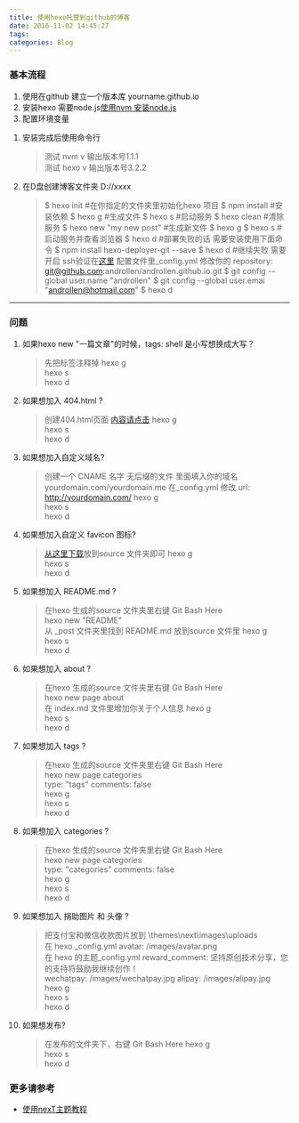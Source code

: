 ```yaml
---
title: 使用hexo托管到github的博客  
date: 2016-11-02 14:45:27  
tags:  
categories: Blog  
---
```


### 基本流程  

1. 使用在github 建立一个版本库 yourname.github.io  
1. 安装hexo 需要node.js[使用nvm 安装node.js](http://achinesepainter.com/2016/11/18/nvm-install-node-js-for-Mac-and-Windows/)  
1. 配置环境变量  
<!-- more -->
1. 安装完成后使用命令行  
   > 测试 nvm v 输出版本号1.1.1  
   > 测试 hexo v 输出版本号3.2.2  

1. 在D盘创建博客文件夹 D://xxxx  
   >$ hexo init #在你指定的文件夹里初始化hexo 项目
   >$ npm install #安装依赖
   >$ hexo g #生成文件
   >$ hexo s #启动服务
   >$ hexo clean #清除服务
   >$ hexo new "my new  post" #生成新文件
   >$ hexo g
   >$ hexo s #启动服务并查看浏览器
   >$ hexo d #部署失败的话 需要安装使用下面命令
   >$ npm install hexo-deployer-git --save
   >$ hexo d #继续失败 需要开启 ssh验证在[这里](http://jingyan.baidu.com/article/d8072ac47aca0fec95cefd2d.html) 配置文件里_config.yml 修改你的 repository: git@github.com:androllen/androllen.github.io.git
   >$ git config --global user.name "androllen"
   >$ git config --global user.emai "androllen@hotmail.com"
   >$ hexo d

------------

### 问题

1. 如果hexo new "一篇文章"的时候，tags: shell 是小写想换成大写？
    > 先把标签注释掉
    > hexo g  
    > hexo s  
    > hexo d
1. 如果想加入 404.html ?  
    > 创建404.html页面 [内容请点击](http://theme-next.iissnan.com/theme-settings.html#volunteer-404)
    > hexo g  
    > hexo s  
    > hexo d  
1. 如果想加入自定义域名?
    > 创建一个 CNAME 名字 无后缀的文件 里面填入你的域名 yourdomain.com/yourdomain.me
    > 在_config.yml 修改 url: <http://yourdomain.com/>
    > hexo g  
    > hexo s  
    > hexo d  
1. 如果想加入自定义 favicon 图标?
    > [从这里下载](https://github.com/favicon.ico)放到source 文件夹即可
    > hexo g  
    > hexo s  
    > hexo d  
1. 如果想加入 README.md ?
    > 在hexo 生成的source 文件夹里右键 Git Bash Here  
    > hexo new "README"  
    > 从 _post 文件夹里找到 README.md 放到source 文件里
    > hexo g  
    > hexo s  
    > hexo d
1. 如果想加入 about ?
    > 在hexo 生成的source 文件夹里右键 Git Bash Here  
    > hexo new page about  
    > 在 index.md 文件里增加你关于个人信息
    > hexo g  
    > hexo s  
    > hexo d
1. 如果想加入 tags ?
    > 在hexo 生成的source 文件夹里右键 Git Bash Here  
    > hexo new page categories  
    > type: "tags" comments: false  
    > hexo g  
    > hexo s  
    > hexo d  
1. 如果想加入 categories ?
    > 在hexo 生成的source 文件夹里右键 Git Bash Here  
    > hexo new page categories  
    > type: "categories" comments: false  
    > hexo g  
    > hexo s  
    > hexo d
1. 如果想加入 捐助图片 和 头像 ?
    > 把支付宝和微信收款图片放到   \themes\next\images\uploads  
    > 在 hexo _config.yml
    > avatar: /images/avatar.png  
    > 在 hexo 的主题_config.yml
    > reward_comment: 坚持原创技术分享，您的支持将鼓励我继续创作！  
    > wechatpay: /images/wechatpay.jpg
    > alipay: /images/alipay.jpg  
    > hexo g  
    > hexo s  
    > hexo d
1. 如果想发布?
    > 在发布的文件夹下，右键 Git Bash Here
    > hexo g  
    > hexo s  
    > hexo d
    >
### 更多请参考  

* [使用nexT主题教程](http://theme-next.iissnan.com)  
